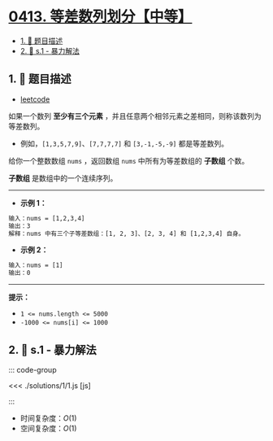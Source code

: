 # [0413. 等差数列划分【中等】](https://github.com/tnotesjs/TNotes.leetcode/tree/main/notes/0413.%20%E7%AD%89%E5%B7%AE%E6%95%B0%E5%88%97%E5%88%92%E5%88%86%E3%80%90%E4%B8%AD%E7%AD%89%E3%80%91)

<!-- region:toc -->

- [1. 📝 题目描述](#1--题目描述)
- [2. 🎯 s.1 - 暴力解法](#2--s1---暴力解法)

<!-- endregion:toc -->

## 1. 📝 题目描述

- [leetcode](https://leetcode.cn/problems/arithmetic-slices/)

如果一个数列 **至少有三个元素** ，并且任意两个相邻元素之差相同，则称该数列为等差数列。

- 例如，`[1,3,5,7,9]`、`[7,7,7,7]` 和 `[3,-1,-5,-9]` 都是等差数列。

给你一个整数数组 `nums` ，返回数组 `nums` 中所有为等差数组的 **子数组** 个数。

**子数组** 是数组中的一个连续序列。

---

- **示例 1：**

```txt
输入：nums = [1,2,3,4]
输出：3
解释：nums 中有三个子等差数组：[1, 2, 3]、[2, 3, 4] 和 [1,2,3,4] 自身。
```

- **示例 2：**

```txt
输入：nums = [1]
输出：0
```

---

**提示：**

- `1 <= nums.length <= 5000`
- `-1000 <= nums[i] <= 1000`

## 2. 🎯 s.1 - 暴力解法

::: code-group

<<< ./solutions/1/1.js [js]

:::

- 时间复杂度：$O(1)$
- 空间复杂度：$O(1)$
